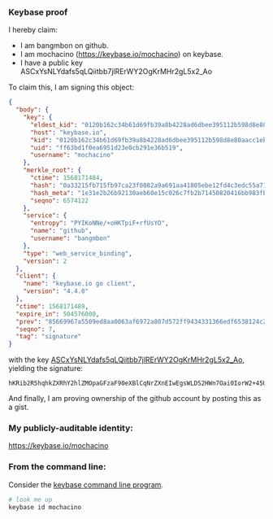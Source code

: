 ### Keybase proof

I hereby claim:

  * I am bangmbon on github.
  * I am mochacino (https://keybase.io/mochacino) on keybase.
  * I have a public key ASCxYsNLYdafs5qLQiitbb7jlRErWY2OgKrMHr2gL5x2_Ao

To claim this, I am signing this object:

```json
{
  "body": {
    "key": {
      "eldest_kid": "0120b162c34b61d69fb39a8b4228ad6dbee395112b598d8e80aacc1ebda02f9c76fc0a",
      "host": "keybase.io",
      "kid": "0120b162c34b61d69fb39a8b4228ad6dbee395112b598d8e80aacc1ebda02f9c76fc0a",
      "uid": "ff63bd1f0ea6951d23e0cb291e36b519",
      "username": "mochacino"
    },
    "merkle_root": {
      "ctime": 1568171484,
      "hash": "0a33215fb715fb97ca23f0082a9a691aa41805ebe12fd4c3edc55a71b78381badaa8347940f6102b33745bd14f24cbeb4f024b8d3a91f588c4fad8dff8aed5aa",
      "hash_meta": "1e31e2b26b92130aeb60e15c026c7fb2b71450820416bb983fbe5122a042d4b9",
      "seqno": 6574122
    },
    "service": {
      "entropy": "PYIKoNNe/+oHKTpiF+rfUsYO",
      "name": "github",
      "username": "bangmbon"
    },
    "type": "web_service_binding",
    "version": 2
  },
  "client": {
    "name": "keybase.io go client",
    "version": "4.4.0"
  },
  "ctime": 1568171489,
  "expire_in": 504576000,
  "prev": "85669967a5509ed8aa0063af6972a807d572ff9434331366edf6538124c25c21",
  "seqno": 7,
  "tag": "signature"
}
```

with the key [ASCxYsNLYdafs5qLQiitbb7jlRErWY2OgKrMHr2gL5x2_Ao](https://keybase.io/mochacino), yielding the signature:

```
hKRib2R5hqhkZXRhY2hlZMOpaGFzaF90eXBlCqNrZXnEIwEgsWLDS2HWn7Oai0IorW2+45URK1mNjoCqzB69oC+cdvwKp3BheWxvYWTESpcCB8QghWaZZ6VQntiqAGOvaXKoB9Vy/5Q0MxNm7fZTgSTCXCHEIDDF6gQ8QVFVo/f/ZpmgJTiX+bsruAAAX+2V7uiE3WtEAgHCo3NpZ8RAgCSjBTZ8hteLKSkaShZQ+5ZCA2munGwgR0ngpiOOyNWhjMi+swEHyg4H+bx5ZkrtePefoswy3oMXA/xMo2fyDahzaWdfdHlwZSCkaGFzaIKkdHlwZQildmFsdWXEINDrk85P1U3U7q0A6UrelpjuMqBnsDDb+C9jwGC/6/TUo3RhZ80CAqd2ZXJzaW9uAQ==

```

And finally, I am proving ownership of the github account by posting this as a gist.

### My publicly-auditable identity:

https://keybase.io/mochacino

### From the command line:

Consider the [keybase command line program](https://keybase.io/download).

```bash
# look me up
keybase id mochacino
```
